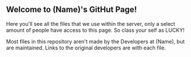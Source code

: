 ## Welcome to (Name)'s GitHut Page!

Here you'll see all the files that we use within the server, only a select amount of people have access to this page. So class your self as LUCKY!

Most files in this repository aren't made by the Developers at (Name), but are maintained. Links to the original developers are with each file.


